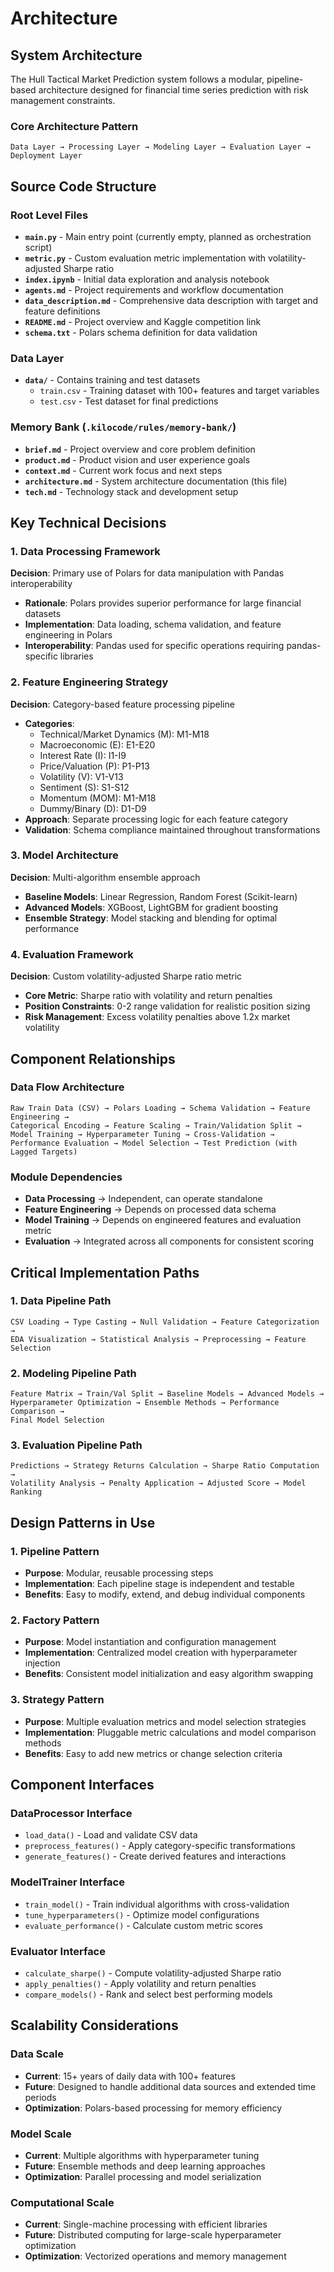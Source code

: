 # Architecture

## System Architecture

The Hull Tactical Market Prediction system follows a modular, pipeline-based architecture designed for financial time series prediction with risk management constraints.

### Core Architecture Pattern

```
Data Layer → Processing Layer → Modeling Layer → Evaluation Layer → Deployment Layer
```

## Source Code Structure

### Root Level Files

- **`main.py`** - Main entry point (currently empty, planned as orchestration script)
- **`metric.py`** - Custom evaluation metric implementation with volatility-adjusted Sharpe ratio
- **`index.ipynb`** - Initial data exploration and analysis notebook
- **`agents.md`** - Project requirements and workflow documentation
- **`data_description.md`** - Comprehensive data description with target and feature definitions
- **`README.md`** - Project overview and Kaggle competition link
- **`schema.txt`** - Polars schema definition for data validation

### Data Layer

- **`data/`** - Contains training and test datasets
  - `train.csv` - Training dataset with 100+ features and target variables
  - `test.csv` - Test dataset for final predictions

### Memory Bank (`.kilocode/rules/memory-bank/`)

- **`brief.md`** - Project overview and core problem definition
- **`product.md`** - Product vision and user experience goals
- **`context.md`** - Current work focus and next steps
- **`architecture.md`** - System architecture documentation (this file)
- **`tech.md`** - Technology stack and development setup

## Key Technical Decisions

### 1. Data Processing Framework

**Decision**: Primary use of Polars for data manipulation with Pandas interoperability

- **Rationale**: Polars provides superior performance for large financial datasets
- **Implementation**: Data loading, schema validation, and feature engineering in Polars
- **Interoperability**: Pandas used for specific operations requiring pandas-specific libraries

### 2. Feature Engineering Strategy

**Decision**: Category-based feature processing pipeline

- **Categories**:
  - Technical/Market Dynamics (M): M1-M18
  - Macroeconomic (E): E1-E20
  - Interest Rate (I): I1-I9
  - Price/Valuation (P): P1-P13
  - Volatility (V): V1-V13
  - Sentiment (S): S1-S12
  - Momentum (MOM): M1-M18
  - Dummy/Binary (D): D1-D9
- **Approach**: Separate processing logic for each feature category
- **Validation**: Schema compliance maintained throughout transformations

### 3. Model Architecture

**Decision**: Multi-algorithm ensemble approach

- **Baseline Models**: Linear Regression, Random Forest (Scikit-learn)
- **Advanced Models**: XGBoost, LightGBM for gradient boosting
- **Ensemble Strategy**: Model stacking and blending for optimal performance

### 4. Evaluation Framework

**Decision**: Custom volatility-adjusted Sharpe ratio metric

- **Core Metric**: Sharpe ratio with volatility and return penalties
- **Position Constraints**: 0-2 range validation for realistic position sizing
- **Risk Management**: Excess volatility penalties above 1.2x market volatility

## Component Relationships

### Data Flow Architecture

```
Raw Train Data (CSV) → Polars Loading → Schema Validation → Feature Engineering →
Categorical Encoding → Feature Scaling → Train/Validation Split →
Model Training → Hyperparameter Tuning → Cross-Validation →
Performance Evaluation → Model Selection → Test Prediction (with Lagged Targets)
```

### Module Dependencies

- **Data Processing** → Independent, can operate standalone
- **Feature Engineering** → Depends on processed data schema
- **Model Training** → Depends on engineered features and evaluation metric
- **Evaluation** → Integrated across all components for consistent scoring

## Critical Implementation Paths

### 1. Data Pipeline Path

```
CSV Loading → Type Casting → Null Validation → Feature Categorization →
EDA Visualization → Statistical Analysis → Preprocessing → Feature Selection
```

### 2. Modeling Pipeline Path

```
Feature Matrix → Train/Val Split → Baseline Models → Advanced Models →
Hyperparameter Optimization → Ensemble Methods → Performance Comparison →
Final Model Selection
```

### 3. Evaluation Pipeline Path

```
Predictions → Strategy Returns Calculation → Sharpe Ratio Computation →
Volatility Analysis → Penalty Application → Adjusted Score → Model Ranking
```

## Design Patterns in Use

### 1. Pipeline Pattern

- **Purpose**: Modular, reusable processing steps
- **Implementation**: Each pipeline stage is independent and testable
- **Benefits**: Easy to modify, extend, and debug individual components

### 2. Factory Pattern

- **Purpose**: Model instantiation and configuration management
- **Implementation**: Centralized model creation with hyperparameter injection
- **Benefits**: Consistent model initialization and easy algorithm swapping

### 3. Strategy Pattern

- **Purpose**: Multiple evaluation metrics and model selection strategies
- **Implementation**: Pluggable metric calculations and model comparison methods
- **Benefits**: Easy to add new metrics or change selection criteria

## Component Interfaces

### DataProcessor Interface

- `load_data()` - Load and validate CSV data
- `preprocess_features()` - Apply category-specific transformations
- `generate_features()` - Create derived features and interactions

### ModelTrainer Interface

- `train_model()` - Train individual algorithms with cross-validation
- `tune_hyperparameters()` - Optimize model configurations
- `evaluate_performance()` - Calculate custom metric scores

### Evaluator Interface

- `calculate_sharpe()` - Compute volatility-adjusted Sharpe ratio
- `apply_penalties()` - Apply volatility and return penalties
- `compare_models()` - Rank and select best performing models

## Scalability Considerations

### Data Scale

- **Current**: 15+ years of daily data with 100+ features
- **Future**: Designed to handle additional data sources and extended time periods
- **Optimization**: Polars-based processing for memory efficiency

### Model Scale

- **Current**: Multiple algorithms with hyperparameter tuning
- **Future**: Ensemble methods and deep learning approaches
- **Optimization**: Parallel processing and model serialization

### Computational Scale

- **Current**: Single-machine processing with efficient libraries
- **Future**: Distributed computing for large-scale hyperparameter optimization
- **Optimization**: Vectorized operations and memory management
